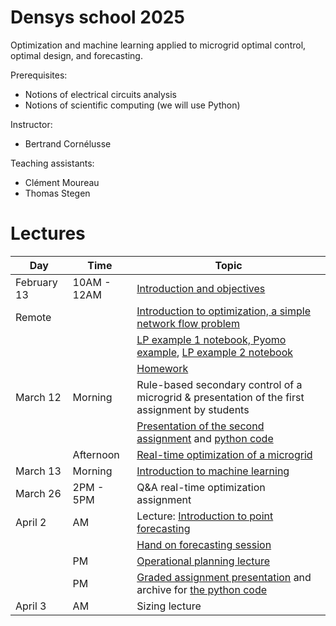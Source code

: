 # Densys school 2025

Optimization and machine learning applied to microgrid optimal control, optimal design, and forecasting.

Prerequisites: 
 - Notions of electrical circuits analysis
 - Notions of scientific computing (we will use Python)

Instructor: 
 - Bertrand Cornélusse

Teaching assistants:
 - Clément Moureau
 - Thomas Stegen


# Lectures 

| Day | Time | Topic |
| --- | --- | --- |
| February 13 | 10AM - 12AM | [Introduction and objectives](Lectures/densys_1-1_intro/main.pdf) |
| Remote       |  | [Introduction to optimization, a simple network flow problem](pdf/densys_1_2_LP_network_flow.pdf) |
|        |       | [LP example 1 notebook, Pyomo example](https://colab.research.google.com/drive/1xgO3EhGoG6P5E9BVV7QyPgLJM5HdNDrY?usp=sharing), [LP example 2 notebook](https://colab.research.google.com/drive/1ujoTNfu2_sCoVK7ksqbXgusmAAizvIip?usp=sharing) |
|        | | [Homework](https://colab.research.google.com/drive/1lrWL7sOrazTzlapVxcxrv_ZvVUZADC0h?usp=sharing) |
| March 12 | Morning  | Rule-based secondary control of a microgrid & presentation of the first assignment by students |
|          |          | [Presentation of the second assignment](pdf/Homeworks/RealTime_HW.pdf) and [python code](pdf/Homeworks/Densys_RealTime.zip) |
|          | Afternoon|[Real-time optimization of a microgrid](pdf/densys_2_1_RTO.pdf) |
|  March 13         | Morning | [Introduction to machine learning](pdf/densys_ML.pdf) |
| March 26 | 2PM - 5PM  | Q&A real-time optimization assignment |
| April 2 | AM    | Lecture: [Introduction to point forecasting](https://github.com/jonathandumas/ELEN0445-1-microgrids-forecasting/blob/2b91cfc1b637b2ff17b13786b2407df66b6ac485/pdf/ELEN0445-1-microgrids-forecasting-lesson-1-2021.pdf) |
|         |       | [Hand on forecasting session](https://colab.research.google.com/drive/1hvI10_m99pxUdT3mnqaDrtBieKiPjTwf?usp=sharing) |
|         | PM    | [Operational planning lecture](pdf/20250401_microgrids_optimization.pdf) |
|         | PM    | [Graded assignment presentation](pdf/Homeworks/OP_SIZING_HW2.pdf) and archive for [the python code](pdf/Homeworks/Densys_OPSizing.zip) |
| April 3 | AM    |  Sizing lecture |

